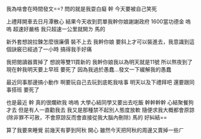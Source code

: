 我為啥會在時間發文==?
問的就是我耍白癡
幹
今天要被自己笑死

上禮拜開車去日月潭散心
結果今天收到罰單我幹你娘謝謝政府
1600當功德金
嗚嗚
超速好嚴格
我只超速一公里就開ㄌ
馬的

新外套想說拉鍊怎麼很廉價
裝不上去
我幹你娘
要斜上才可以裝進去，我意識到這個訣竅已經過了一小時
搞得我手好痛

我把閱讀器賣掉了
想說等雙11買新的
我幹你娘我以為明天就是11號
所以熬夜到了現在幹我明天要上早班
要死了
因為我過於愚蠢...發文一下緩解我的愚蠢

最近同事那邊搞小動作
啊要玩自己去玩到底乾我啥事
明天以及下禮拜吧
還要跟同事搭班
要死了

也是最近
幹
真的很爛欸我
嗚嗚
大學心結同學又要出去吃飯
幹幹幹幹
心結聚餐狗才去
但是有人一直勸我去
我又是那種禁不起別人態度放軟
隨便求我大概都會原諒
(除非罪不可赦，不會原諒反而會直接從我大腦內刪除)
馬的
好糾結==

算了我要來睡覺
前幾天有夢到阿秋
開心
雖然今天把阿秋的周邊又賣掉一些ㄏ
<!-- ##{"timestamp":1699459200}## -->